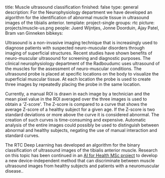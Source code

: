 title: Muscle ultrasound classification
finished: false
type: general
description: For the Neurophysiology department we have developed an algorithm for the identification of abnormal muscle tissue in ultrasound images of the tibialis anterior.
template: project-single
groups: rtc
picture: projects/muscle-us.png
people: Juerd Wijntjes, Jonne Doorduin, Ajay Patel, Bram van Ginneken
bibkeys: 

Ultrasound is a non-invasive imaging technique that is increasingly used to diagnose patients with suspected neuro-muscular disorders through imaging of superficial structures. Recent studies have shown benefits of neuro-muscular ultrasound for screening and diagnostic purposes. The clinical neurophysiology department of the Radboudumc uses ultrasound of the muscles for the assessment of neuro-muscular conditions. The ultrasound probe is placed at specific locations on the body to visualize the superficial muscular tissue. At each location the probe is used to create three images by repeatedly placing the probe in the same location. 
<br>

Currently, a manual ROI is drawn in each image by a technician and the mean pixel value in the ROI averaged over the three images is used to obtain a 'Z-score'. The Z-score is compared to a curve that shows the average Z-score of a healthy subject for a given age. If the Z-score is two standard deviations or more above the curve it is considered abnormal. The creation of such curves is time-consuming and expensive. Automatic analysis of the entire images could possibly be used to distinguish between abnormal and healthy subjects, negating the use of manual interaction and standard curves.
<br>

The RTC Deep Learning has developed an algorithm for the binary classification of ultrasound images of the tibialis anterior muscle. Research on this topic has been continued in an [AI for Health MSc project](https://www.ai-for-health.nl/projects/muscle_us/) to develop a new device-independent method that can discriminate between muscle ultrasound images from healthy subjects and patients with a neuromuscular disease..
